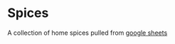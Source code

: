 # Spices

A collection of home spices pulled from [google sheets](https://docs.google.com/spreadsheets/d/17qfJf-fn7T_SbWz0PIRppgfokrU1hZmp4SzrIiEeFhc/edit#gid=0)
